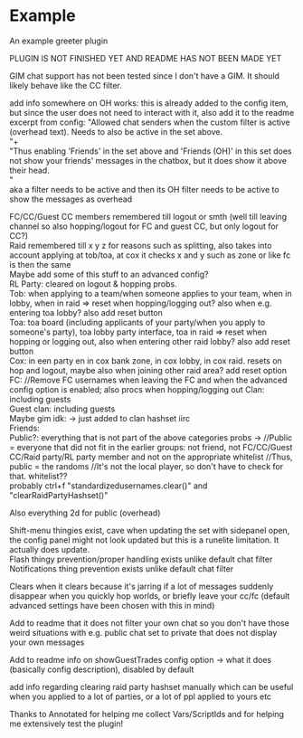 # Example
An example greeter plugin

PLUGIN IS NOT FINISHED YET AND README HAS NOT BEEN MADE YET

GIM chat support has not been tested since I don't have a GIM. It should likely behave like the CC filter.

add info somewhere on OH works: this is already added to the config item, but since the user does not need to interact with it, also add it to the readme  
excerpt from config: "Allowed chat senders when the custom filter is active (overhead text). Needs to also be active in the set above.<br>"+  
"Thus enabling 'Friends' in the set above and 'Friends (OH)' in this set does not show your friends' messages in the chatbox, but it does show it above their head.<br>"  
aka a filter needs to be active and then its OH filter needs to be active to show the messages as overhead

FC/CC/Guest CC members remembered till logout or smth (well till leaving channel so also hopping/logout for FC and guest CC, but only logout for CC?)  
Raid remembered till x y z for reasons such as splitting, also takes into account applying at tob/toa, at cox it checks x and y such as zone or like fc is then the same  
Maybe add some of this stuff to an advanced config?  
RL Party: cleared on logout & hopping probs.  
Tob: when applying to a team/when someone applies to your team, when in lobby, when in raid => reset when hopping/logging out? also when e.g. entering toa lobby? also add reset button  
Toa: toa board (including applicants of your party/when you apply to someone's party), toa lobby party interface, toa in raid => reset when hopping or logging out, also when entering other raid lobby? also add reset button  
Cox: in een party en in cox bank zone, in cox lobby, in cox raid. resets on hop and logout, maybe also when joining other raid area? add reset option  
FC: //Remove FC usernames when leaving the FC and when the advanced config option is enabled; also procs when hopping/logging out
Clan: including guests  
Guest clan: including guests  
Maybe gim idk: -> just added to clan hashset iirc  
Friends:  
Public?: everything that is not part of the above categories probs -> //Public = everyone that did not fit in the earlier groups: not friend, not FC/CC/Guest CC/Raid party/RL party member and not on the appropriate whitelist
//Thus, public = the randoms
//It's not the local player, so don't have to check for that.
whitelist??  
probably ctrl+f "standardizedusernames.clear()" and "clearRaidPartyHashset()"  

Also everything 2d for public (overhead)

Shift-menu thingies exist, cave when updating the set with sidepanel open, the config panel might not look updated but this is a runelite limitation. It actually does update.  
Flash thingy prevention/proper handling exists unlike default chat filter  
Notifications thing prevention exists unlike default chat filter  

Clears when it clears because it's jarring if a lot of messages suddenly disappear when you quickly hop worlds, or briefly leave your cc/fc (default advanced settings have been chosen with this in mind)

Add to readme that it does not filter your own chat so you don't have those weird situations with e.g. public chat set to private that does not display your own messages  

Add to readme info on showGuestTrades config option -> what it does (basically config description), disabled by default

add info regarding clearing raid party hashset manually which can be useful when you applied to a lot of parties, or a lot of ppl applied to yours etc

Thanks to Annotated for helping me collect Vars/ScriptIds and for helping me extensively test the plugin!

